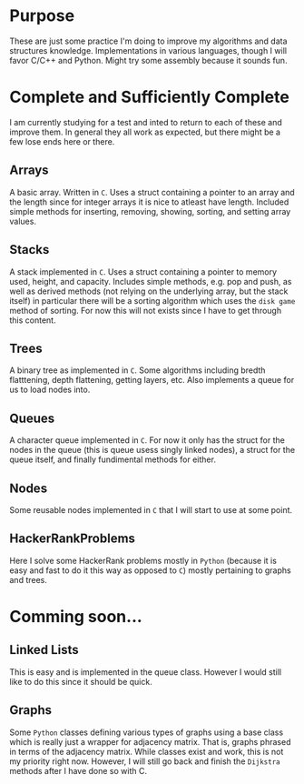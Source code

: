 # Purpose

These are just some practice I'm doing to improve my algorithms and data structures knowledge. Implementations in various languages, though I will favor C/C++ and Python. Might try some assembly because it sounds fun.

# Complete and Sufficiently Complete

I am currently studying for a test and inted to return to each of these and improve them. In general they all work as expected, but there might be a few lose ends here or there.

## Arrays

A basic array. Written in `C`. Uses a struct containing a pointer to an array and the length since for integer arrays it is nice to atleast have length. Included simple methods for inserting, removing, showing, sorting, and setting array values.

## Stacks

A stack implemented in `C`. Uses a struct containing a pointer to memory used, height, and capacity. Includes simple methods, e.g. pop and push, as well as derived methods (not relying on the underlying array, but the stack itself) in particular there will be a sorting algorithm which uses the `disk game` method of sorting. For now this will not exists since I have to get through this content.

## Trees

A binary tree as implemented in `C`. Some algorithms including bredth flatttening, depth flattening, getting layers, etc. Also implements a queue for us to load nodes into.

## Queues

A character queue implemented in `C`. For now it only has the struct for the nodes in the queue (this is queue usess singly linked nodes), a struct for the queue itself, and finally fundimental methods for either.

## Nodes

Some reusable nodes implemented in `C` that I will start to use at some point.

## HackerRankProblems

Here I solve some HackerRank problems mostly in `Python` (because it is easy and fast to do it this way as opposed to `C`) mostly pertaining to graphs and trees.

# Comming soon...

## Linked Lists

This is easy and is implemented in the queue class. However I would still like to do this since it should be quick.

## Graphs

Some `Python` classes defining various types of graphs using a base class which is really just a wrapper for adjacency matrix. That is, graphs phrased in terms of the adjacency matrix. While classes exist and work, this is not my priority right now. However, I will still go back and finish the `Dijkstra` methods after I have done so with C.
